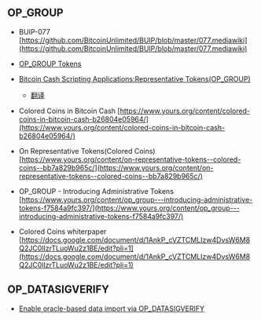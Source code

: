 ## OP_GROUP

* BUIP-077 [https://github.com/BitcoinUnlimited/BUIP/blob/master/077.mediawiki](https://github.com/BitcoinUnlimited/BUIP/blob/master/077.mediawiki)
* [OP_GROUP Tokens](https://github.com/gandrewstone/BitcoinUnlimited/blob/238ca764385f94a4c371e61424e3307d7da9eb56/doc/opgroup-tokens.md)
* [Bitcoin Cash Scripting Applications:Representative Tokens(OP_GROUP)](https://medium.com/@g.andrew.stone/bitcoin-scripting-applications-representative-tokens-ece42de81285)
    * [翻译](https://github.com/cryptostu/blog/blob/master/source/_posts/%E8%AF%91-BCH%E8%84%9A%E6%9C%AC%E5%BA%94%E7%94%A8%E7%A8%8B%E5%BA%8F-Tokens-OP-GROUP.md)
* Colored Coins in Bitcoin Cash [https://www.yours.org/content/colored-coins-in-bitcoin-cash-b26804e05964/](https://www.yours.org/content/colored-coins-in-bitcoin-cash-b26804e05964/)
* On Representative Tokens(Colored Coins)[https://www.yours.org/content/on-representative-tokens--colored-coins--bb7a829b965c/](https://www.yours.org/content/on-representative-tokens--colored-coins--bb7a829b965c/)
* OP_GROUP - Introducing Administrative Tokens [https://www.yours.org/content/op_group---introducing-administrative-tokens-f7584a9fc397/](https://www.yours.org/content/op_group---introducing-administrative-tokens-f7584a9fc397/)

* Colored Coins whiterpaper [https://docs.google.com/document/d/1AnkP_cVZTCMLIzw4DvsW6M8Q2JC0lIzrTLuoWu2z1BE/edit?pli=1](https://docs.google.com/document/d/1AnkP_cVZTCMLIzw4DvsW6M8Q2JC0lIzrTLuoWu2z1BE/edit?pli=1)
## OP_DATASIGVERIFY
 
* [Enable oracle-based data import via OP_DATASIGVERIFY](https://github.com/gandrewstone/BitcoinUnlimited/blob/op_datasigverify/doc/opdatasigverify.md)

